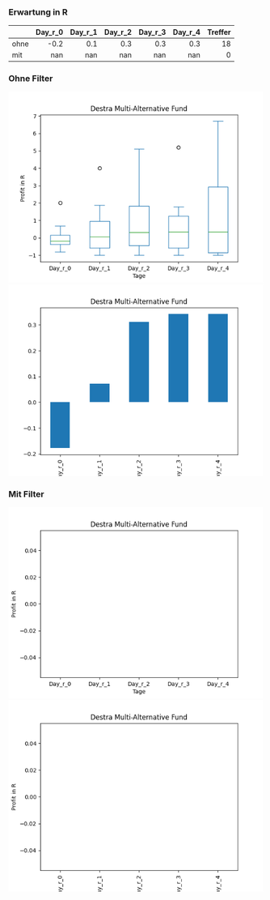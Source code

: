 ### Erwartung in R
|      |   Day_r_0 |   Day_r_1 |   Day_r_2 |   Day_r_3 |   Day_r_4 |   Treffer |
|:-----|----------:|----------:|----------:|----------:|----------:|----------:|
| ohne |      -0.2 |       0.1 |       0.3 |       0.3 |       0.3 |        18 |
| mit  |     nan   |     nan   |     nan   |     nan   |     nan   |         0 |

### Ohne Filter
![image info](./data/DMA_box_all.png)
![image info](./data/DMA_median_all.png)

### Mit Filter
![image info](./data/DMA_box_filtered.png)
![image info](./data/DMA_median_filtered.png)